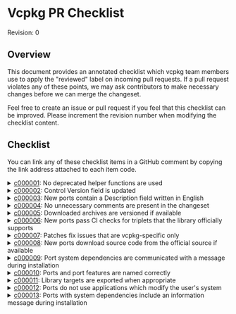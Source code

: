 Vcpkg PR Checklist
=====================
Revision: 0

## Overview
This document provides an annotated checklist which vcpkg team members use to apply the "reviewed" label on incoming pull requests. If a pull request violates any of these points, we may ask contributors to make necessary changes before we can merge the changeset.

Feel free to create an issue or pull request if you feel that this checklist can be improved. Please increment the revision number when modifying the checklist content.

## Checklist
You can link any of these checklist items in a GitHub comment by copying the link address attached to each item code.

<details id=c000001>
<summary><a href=#c000001>c000001</a>: No deprecated helper functions are used</summary>

See our [Maintainer Guidelines and Policies](maintainer-guide.md#Avoid-deprecated-helper-functions) for more information.

</details>

<details id=c000002>
<summary><a href=#c000002>c000002</a>: Control Version field is updated</summary>

See our [Maintainer Guidelines and Policies](maintainer-guide.md#versioning) for more information.

</details>

<details id=c000003>
<summary><a href=#c000003>c000003</a>: New ports contain a Description field written in English</summary>

A description only one or a few sentences long is helpful. Consider using the library's official description from their `README.md` or similar if possible. Automatic translations are acceptable and we are happy to clean up translations to English for our contributors.

See our [CONTROL file documentation](https://github.com/grdowns/vcpkg/blob/pr-checklist/docs/maintainers/control-files.md#description) for more information
    
</details>

<details id=c000004>
    <summary><a href=#c000004>c000004</a>: No unnecessary comments are present in the changeset</summary>

See our [Maintainer Guidelines and Policies](maintainer-guide.md#Avoid-excessive-comments-in-portfiles) for more information.

</details>

<details id=c000005>
<summary><a href=#c000005>c000005</a>: Downloaded archives are versioned if available

</details>

<details id=c000006>
<summary><a href=#c000006>c000006</a>: New ports pass CI checks for triplets that the library officially supports

</details>

<details id=c000007>
<summary><a href=#c000007>c000007</a>: Patches fix issues that are vcpkg-specific only</summary>

If possible, patches to the library source code should be upstreamed to the library's official repository. Opening up a pull request on the library's repository will help to improve the library for everyone, not just vcpkg users.

</details>

<details id=c000008>
<summary><a href=#c000008>c000008</a>: New ports download source code from the official source if available</summary>

</details>

<details id=c000009>
<summary><a href=#c000009>c000009</a>: Port system dependencies are communicated with a message during installation</summary>

Example:
```cmake
message(STATUS "${PORT} has system dependencies on")
```

</details>

<details id=c000010>
<summary><a href=#c000010>c000010</a>: Ports and port features are named correctly</summary>

For user accessibility, we prefer names of ports and port features to be intuitive and close to their counterparts in official sources and other package managers. If you are unsure about the naming of a port or port feature, we recommend checking repology.org, packages.ubuntu.com, or searching for additional information using a search engine. We can also help our contributors with this, so feel free to ask for naming suggestions if you are unsure.

</details>

<details id=c000011>
<summary><a href=#c000011>c000011</a>: Library targets are exported when appropriate</summary>

To provide users with a seamless build system integration, please be sure to export and provide a means of finding the library targets intended to be used downstream. Targets not meant to be exported should be be marked private and not exported.

</details>

<details id=c000012>
<summary><a href=#c000012>c000012</a>: Ports do not use applications which modify the user's system</summary>
    
Examples of these applications are `sudo`, `apt`, `brew`, or `pip`. Please use an alternative to these types of programs wherever possible.
    
</details>

<details id=c000013>
<summary><a href=#c000013>c000013</a>: Ports with system dependencies include an information message during installation</summary>

Example:
```cmake
message(
"${PORT} currently requires the following libraries from the system package manager:
    autoconf libtool
These can be installed on Ubuntu systems via sudo apt install autoconf libtool"
)
```

</details>
